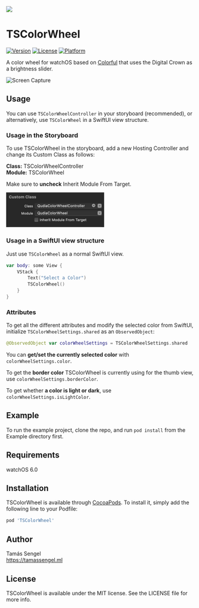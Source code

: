 <img src="https://raw.githubusercontent.com/tamassengel/TSColorWheel/master/readme_images/icon.png">

# TSColorWheel

[![Version](https://img.shields.io/cocoapods/v/TSColorWheel.svg?style=flat)](https://cocoapods.org/pods/TSColorWheel)
[![License](https://img.shields.io/cocoapods/l/TSColorWheel.svg?style=flat)](https://cocoapods.org/pods/TSColorWheel)
[![Platform](https://img.shields.io/cocoapods/p/TSColorWheel.svg?style=flat)](https://cocoapods.org/pods/TSColorWheel)

A color wheel for watchOS based on [Colorful](https://github.com/hayashi311/Color-Picker-for-iOS) that uses the Digital Crown as a brightness slider.

<img src="https://raw.githubusercontent.com/tamassengel/TSColorWheel/master/readme_images/capture.gif" alt="Screen Capture" width="180">

## Usage

You can use `TSColorWheelController` in your storyboard (recommended), or alternatively, use `TSColorWheel` in a SwiftUI view structure.

### Usage in the Storyboard

To use TSColorWheel in the storyboard, add a new Hosting Controller and change its Custom Class as follows:

**Class:** TSColorWheelController  
**Module:** TSColorWheel

Make sure to **uncheck** Inherit Module From Target.

<img src="https://raw.githubusercontent.com/tamassengel/TSColorWheel/master/readme_images/storyboard_custom_class.png" alt="Screen Capture" width="263">

### Usage in a SwiftUI view structure

Just use  `TSColorWheel` as a normal SwiftUI view.

```swift
var body: some View {
    VStack {
        Text("Select a Color")
        TSColorWheel()
    }
}
```

### Attributes

To get all the different attributes and modify the selected color from SwiftUI, initialize `TSColorWheelSettings.shared` as an `ObservedObject`:

```swift
@ObservedObject var colorWheelSettings = TSColorWheelSettings.shared
```

You can **get/set the currently selected color** with `colorWheelSettings.color`.

To get the **border color** TSColorWheel is currently using for the thumb view, use `colorWheelSettings.borderColor`.

To get whether **a color is light or dark**, use `colorWheelSettings.isLightColor`.

## Example

To run the example project, clone the repo, and run `pod install` from the Example directory first.

## Requirements

watchOS 6.0

## Installation

TSColorWheel is available through [CocoaPods](https://cocoapods.org). To install it, simply add the following line to your Podfile:

```ruby
pod 'TSColorWheel'
```

## Author

Tamás Sengel  
https://tamassengel.ml

## License

TSColorWheel is available under the MIT license. See the LICENSE file for more info.
